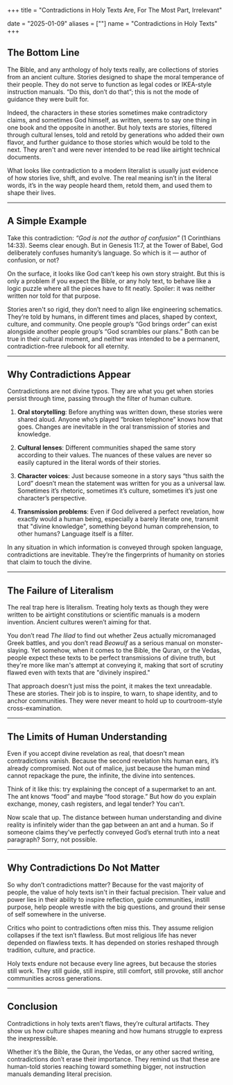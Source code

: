 +++
title = "Contradictions in Holy Texts Are, For The Most Part, Irrelevant"

date = "2025-01-09"
aliases = [""]
name = "Contradictions in Holy Texts"
+++

## The Bottom Line

The Bible, and any anthology of holy texts really, are collections of stories from an ancient culture. Stories designed to shape the moral temperance of their people. They do not serve to function as legal codes or IKEA-style instruction manuals. “Do this, don’t do that”; this is not the mode of guidance they were built for.

Indeed, the characters in these stories sometimes make contradictory claims, and sometimes God himself, as written, seems to say one thing in one book and the opposite in another. But holy texts are stories, filtered through cultural lenses, told and retold by generations who added their own flavor, and further guidance to those stories which would be told to the next. They aren't and were never intended to be read like airtight technical documents.

What looks like contradiction to a modern literalist is usually just evidence of how stories live, shift, and evolve. The real meaning isn’t in the literal words, it’s in the way people heard them, retold them, and used them to shape their lives.

---

## A Simple Example

Take this contradiction: *“God is not the author of confusion”* (1 Corinthians 14:33). Seems clear enough. But in Genesis 11:7, at the Tower of Babel, God deliberately confuses humanity’s language. So which is it — author of confusion, or not?

On the surface, it looks like God can’t keep his own story straight. But this is only a problem if you expect the Bible, or any holy text, to behave like a logic puzzle where all the pieces have to fit neatly. Spoiler: it was neither written nor told for that purpose.

Stories aren't so rigid, they don’t need to align like engineering schematics. They’re told by humans, in different times and places, shaped by context, culture, and community. One people group’s “God brings order” can exist alongside another people group’s “God scrambles our plans.” Both can be true in their cultural moment, and neither was intended to be a permanent, contradiction-free rulebook for all eternity.

---

## Why Contradictions Appear

Contradictions are not divine typos. They are what you get when stories persist through time, passing through the filter of human culture.

1. **Oral storytelling**: Before anything was written down, these stories were shared aloud. Anyone who’s played “broken telephone” knows how that goes. Changes are inevitable in the oral transmission of stories and knowledge.

2. **Cultural lenses**: Different communities shaped the same story according to their values. The nuances of these values are never so easily captured in the literal words of their stories.

3. **Character voices**: Just because someone in a story says “thus saith the Lord” doesn’t mean the statement was written for you as a universal law. Sometimes it’s rhetoric, sometimes it’s culture, sometimes it’s just one character’s perspective.

4. **Transmission problems**: Even if God delivered a perfect revelation, how exactly would a human being, especially a barely literate one, transmit that "divine knowledge", something beyond human comprehension, to other humans? Language itself is a filter.

In any situation in which information is conveyed through spoken language, contradictions are inevitable. They’re the fingerprints of humanity on stories that claim to touch the divine.

---

## The Failure of Literalism

The real trap here is literalism. Treating holy texts as though they were written to be airtight constitutions or scientific manuals is a modern invention. Ancient cultures weren’t aiming for that.

You don’t read *The Iliad* to find out whether Zeus actually micromanaged Greek battles, and you don’t read *Beowulf* as a serious manual on monster-slaying. Yet somehow, when it comes to the Bible, the Quran, or the Vedas, people expect these texts to be perfect transmissions of divine truth, but they're more like man's attempt at conveying it, making that sort of scrutiny flawed even with texts that are "divinely inspired."

That approach doesn’t just miss the point, it makes the text unreadable. These are stories. Their job is to inspire, to warn, to shape identity, and to anchor communities. They were never meant to hold up to courtroom-style cross-examination.

---

## The Limits of Human Understanding

Even if you accept divine revelation as real, that doesn’t mean contradictions vanish. Because the second revelation hits human ears, it’s already compromised. Not out of malice, just because the human mind cannot repackage the pure, the infinite, the divine into sentences.

Think of it like this: try explaining the concept of a supermarket to an ant. The ant knows “food” and maybe “food storage.” But how do you explain exchange, money, cash registers, and legal tender? You can’t.

Now scale that up. The distance between human understanding and divine reality is infinitely wider than the gap between an ant and a human. So if someone claims they’ve perfectly conveyed God’s eternal truth into a neat paragraph? Sorry, not possible. 

---

## Why Contradictions Do Not Matter

So why don’t contradictions matter? Because for the vast majority of people, the value of holy texts isn't in their factual precision. Their value and power lies in their ability to inspire reflection, guide communities, instill purpose, help people wrestle with the big questions, and ground their sense of self somewhere in the universe.

Critics who point to contradictions often miss this. They assume religion collapses if the text isn’t flawless. But most religious life has never depended on flawless texts. It has depended on stories reshaped through tradition, culture, and practice.

Holy texts endure not because every line agrees, but because the stories still work. They still guide, still inspire, still comfort, still provoke, still anchor communities across generations.

---

## Conclusion

Contradictions in holy texts aren’t flaws, they’re cultural artifacts. They show us how culture shapes meaning and how humans struggle to express the inexpressible.

Whether it’s the Bible, the Quran, the Vedas, or any other sacred writing, contradictions don’t erase their importance. They remind us that these are human-told stories reaching toward something bigger, not instruction manuals demanding literal precision.
